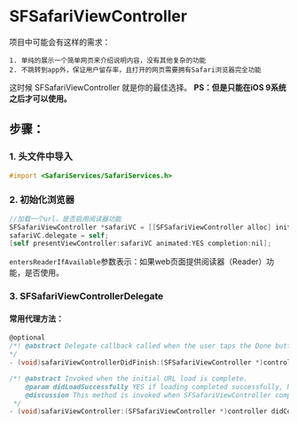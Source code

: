 # SFSafariViewController
项目中可能会有这样的需求：
```
1. 单纯的展示一个简单网页来介绍说明内容，没有其他复杂的功能
2. 不跳转到app外，保证用户留存率，且打开的网页需要拥有Safari浏览器完全功能
```

这时候 SFSafariViewController 就是你的最佳选择。 **PS：但是只能在iOS 9系统之后才可以使用。**

## 步骤：
### 1. 头文件中导入
```objective-c
#import <SafariServices/SafariServices.h>
```

### 2. 初始化浏览器
```objective-c
//加载一个url，是否启用阅读器功能
SFSafariViewController *safariVC = [[SFSafariViewController alloc] initWithURL:[NSURL URLWithString:@"https://www.baidu.com"] entersReaderIfAvailable:YES];
safariVC.delegate = self;
[self presentViewController:safariVC animated:YES completion:nil];
```
`entersReaderIfAvailable`参数表示：如果web页面提供阅读器（Reader）功能，是否使用。

### 3. SFSafariViewControllerDelegate
#### 常用代理方法：
```objective-c
@optional
/*! @abstract Delegate callback called when the user taps the Done button. Upon this call, the view controller is dismissed modally. 
*/
- (void)safariViewControllerDidFinish:(SFSafariViewController *)controller;

/*! @abstract Invoked when the initial URL load is complete.
    @param didLoadSuccessfully YES if loading completed successfully, NO if loading failed.
    @discussion This method is invoked when SFSafariViewController completes the loading of the URL that you pass to its initializer. It is not invoked for any subsequent page loads in the same SFSafariViewController instance.
 */
- (void)safariViewController:(SFSafariViewController *)controller didCompleteInitialLoad:(BOOL)didLoadSuccessfully;
```
